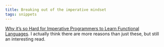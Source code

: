 ```yaml
---
title: Breaking out of the imperative mindset
tags: snippets
---
```


[Why it’s so Hard for Imperative Programmers to Learn Functional Languages](http://qftblog.wordpress.com/2007/02/14/why-its-so-hard-for-imperative-programmers-to-learn-funtional-languages/ "Why it’s so Hard for Imperative Programmers to Learn Functional Languages"). I actually think there are more reasons than just these, but still an interesting read.

